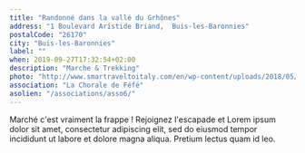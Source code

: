 ```yaml
---
title: "Randonné dans la vallé du Grhônes"
address: "1 Boulevard Aristide Briand,  Buis-les-Baronnies"
postalCode: "26170"
city: "Buis-les-Baronnies"
label: ""
when: 2019-09-27T17:32:54+02:00
description: "Marche & Trekking"
photo: "http://www.smartraveltoitaly.com/en/wp-content/uploads/2018/05/things-you-should-carry-for-a-trek.jpg"
association: "La Chorale de Féfé"
asolien: "/associations/asso6/"
---
```

Marché c'est vraiment la frappe ! Rejoignez l'escapade et Lorem ipsum dolor sit amet, consectetur adipiscing elit, sed do eiusmod tempor incididunt ut labore et dolore magna aliqua. Pretium lectus quam id leo.